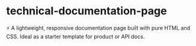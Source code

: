 # technical-documentation-page
⚡ A lightweight, responsive documentation page built with pure HTML and CSS. Ideal as a starter template for product or API docs.
